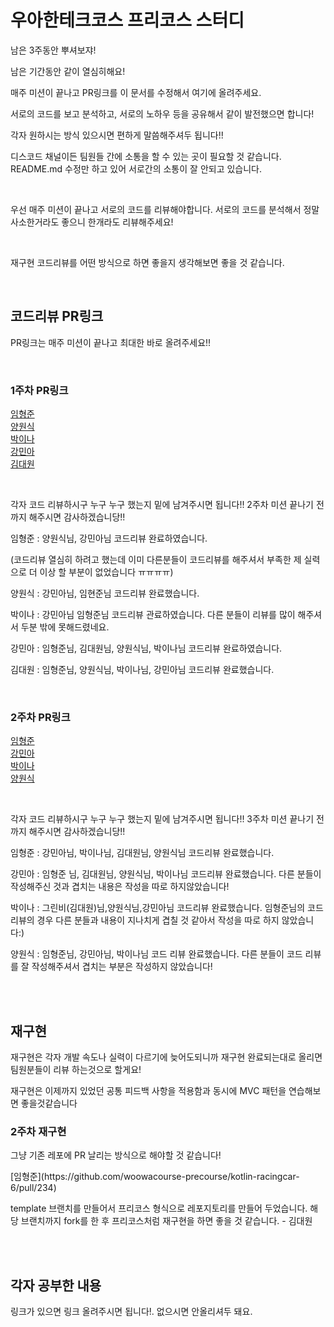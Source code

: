 # 우아한테크코스 프리코스 스터디
남은 3주동안 뿌셔보쟈!

<p>남은 기간동안 같이 열심히해요!</p>
<p>매주 미션이 끝나고 PR링크를 이 문서를 수정해서 여기에 올려주세요.</p>
<p>서로의 코드를 보고 분석하고, 서로의 노하우 등을 공유해서 같이 발전했으면 합니다!</p>
<p>각자 원하시는 방식 있으시면 편하게 말씀해주셔두 됩니다!!</p>

<p>
  디스코드 채널이든 팀원들 간에 소통을 할 수 있는 곳이 필요할 것 같습니다.
  README.md 수정만 하고 있어 서로간의 소통이 잘 안되고 있습니다.
</p>
<br>

우선 매주 미션이 끝나고 서로의 코드를 리뷰해야합니다.
서로의 코드를 분석해서 정말 사소한거라도 좋으니 한개라도 리뷰해주세요!


<br>

<p>재구현 코드리뷰를 어떤 방식으로 하면 좋을지 생각해보면 좋을 것 같습니다.</p>

<br>


## 코드리뷰 PR링크
PR링크는 매주 미션이 끝나고 최대한 바로 올려주세요!!

<br>

### 1주차 PR링크
[임형준](https://github.com/woowacourse-precourse/kotlin-baseball-6/pull/51)
<br>
[양원식](https://github.com/woowacourse-precourse/kotlin-baseball-6/pull/7)
<br>
[박이나](https://github.com/woowacourse-precourse/kotlin-baseball-6/pull/77)
<br>
[강민아](https://github.com/woowacourse-precourse/kotlin-baseball-6/pull/30)
<br>
[김대원](https://github.com/woowacourse-precourse/kotlin-baseball-6/pull/188)

<br>
<p>각자 코드 리뷰하시구 누구 누구 했는지 밑에 남겨주시면 됩니다!! 2주차 미션 끝나기 전까지 해주시면 감사하겠습니당!!</p>
<p>임형준 : 양원식님, 강민아님 코드리뷰 완료하였습니다.</p>
<p>(코드리뷰 열심히 하려고 했는데 이미 다른분들이 코드리뷰를 해주셔서 부족한 제 실력으로 더 이상 할 부분이 없었습니다 ㅠㅠㅠㅠ)</p>
<p>양원식 : 강민아님, 임현준님 코드리뷰 완료했습니다.</p>
<p>박이나 : 강민아님 임형준님 코드리뷰 관료하였습니다. 다른 분들이 리뷰를 많이 해주셔서 두분 밖에 못해드렸네요.
<p>강민아 : 임형준님, 김대원님, 양원식님, 박이나님 코드리뷰 완료하였습니다.</p>
<p>김대원 : 임형준님, 양원식님, 박이나님, 강민아님 코드리뷰 완료했습니다.</p>

<br>

### 2주차 PR링크
[임형준](https://github.com/woowacourse-precourse/kotlin-racingcar-6/pull/26)
<br>
[강민아](https://github.com/woowacourse-precourse/kotlin-racingcar-6/pull/21)
<br>
[박이나](https://github.com/woowacourse-precourse/kotlin-racingcar-6/pull/112)
<br>
[양원식](https://github.com/woowacourse-precourse/kotlin-racingcar-6/pull/10)

<br>
<p>각자 코드 리뷰하시구 누구 누구 했는지 밑에 남겨주시면 됩니다!! 3주차 미션 끝나기 전까지 해주시면 감사하겠습니당!!</p>
<p>임형준 : 강민아님, 박이나님, 김대원님, 양원식님 코드리뷰 완료했습니다.</p>
<p>강민아 : 임형준 님, 김대원님, 양원식님, 박이나님 코드리뷰 완료했습니다. 다른 분들이 작성해주신 것과 겹치는 내용은 작성을 따로 하지않았습니다! </p>
<p>박이나 : 그린비(김대원)님,양원식님,강민아님 코드리뷰 완료했습니다. 임형준님의 코드리뷰의 경우 다른 분들과 내용이 지나치게 겹칠 것 같아서 작성을 따로 하지 않았습니다:)</p>
<p>양원식 : 임형준님, 강민아님, 박이나님 코드 리뷰 완료했습니다. 다른 분들이 코드 리뷰를 잘 작성해주셔서 겹치는 부분은 작성하지 않았습니다! </p>

<br>
<br>

## 재구현
<p>재구현은 각자 개발 속도나 실력이 다르기에 늦어도되니까 재구현 완료되는대로 올리면 팀원분들이 리뷰 하는것으로 할게요!</p>
<p>재구현은 이제까지 있었던 공통 피드백 사항을 적용함과 동시에 MVC 패턴을 연습해보면 좋을것같습니다</p>

### 2주차 재구현
<p>그냥 기존 레포에 PR 날리는 방식으로 해야할 것 같습니다!</p>
[임형준](https://github.com/woowacourse-precourse/kotlin-racingcar-6/pull/234)

<p>
  template 브랜치를 만들어서 프리코스 형식으로 레포지토리를 만들어 두었습니다.
  해당 브랜치까지 fork를 한 후 프리코스처럼 재구현을 하면 좋을 것 같습니다.
  - 김대원</p>
    
</p>

<br><br>
## 각자 공부한 내용
링크가 있으면 링크 올려주시면 됩니다!. 없으시면 안올리셔두 돼요.
